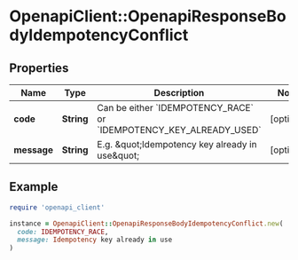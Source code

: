 # OpenapiClient::OpenapiResponseBodyIdempotencyConflict

## Properties

| Name | Type | Description | Notes |
| ---- | ---- | ----------- | ----- |
| **code** | **String** | Can be either &#x60;IDEMPOTENCY_RACE&#x60; or &#x60;IDEMPOTENCY_KEY_ALREADY_USED&#x60; | [optional] |
| **message** | **String** | E.g. \&quot;Idempotency key already in use\&quot; | [optional] |

## Example

```ruby
require 'openapi_client'

instance = OpenapiClient::OpenapiResponseBodyIdempotencyConflict.new(
  code: IDEMPOTENCY_RACE,
  message: Idempotency key already in use
)
```

